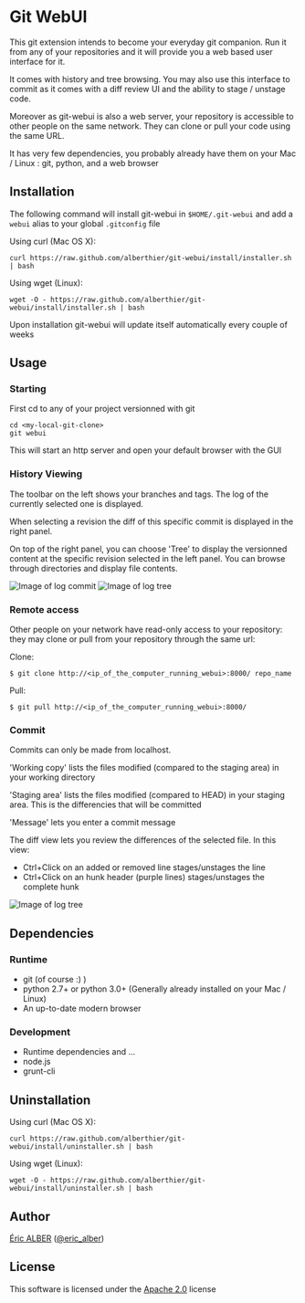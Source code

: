 # Git WebUI

This git extension intends to become your everyday git companion. Run it from
any of your repositories and it will provide you a web based user interface for it.

It comes with history and tree browsing. You may also use this interface to commit
as it comes with a diff review UI and the ability to stage / unstage code.

Moreover as git-webui is also a web server, your repository is accessible to
other people on the same network. They can clone or pull your code using the
same URL.

It has very few dependencies, you probably already have them on your
Mac / Linux : git, python, and a web browser

## Installation

The following command will install git-webui in `$HOME/.git-webui` and add a
`webui` alias to your global `.gitconfig` file

Using curl (Mac OS X):
```
curl https://raw.github.com/alberthier/git-webui/install/installer.sh | bash
```

Using wget (Linux):
```
wget -O - https://raw.github.com/alberthier/git-webui/install/installer.sh | bash
```

Upon installation git-webui will update itself automatically every couple of weeks

## Usage

### Starting

First cd to any of your project versionned with git
```
cd <my-local-git-clone>
git webui
```

This will start an http server and open your default browser with the GUI

### History Viewing

The toolbar on the left shows your branches and tags. The log of the currently selected one is displayed.

When selecting a revision the diff of this specific commit is displayed in the right panel.

On top of the right panel, you can choose 'Tree' to display the versionned content at the specific
revision selected in the left panel. You can browse through directories and display file contents.

![Image of log commit](https://bitbucket.org/alberthier/git-webui/raw/master/doc/img/log-commit.png)
![Image of log tree](https://bitbucket.org/alberthier/git-webui/raw/master/doc/img/log-tree.png)

### Remote access

Other people on your network have read-only access to your repository: they may clone or pull
from your repository through the same url:

Clone:
```
$ git clone http://<ip_of_the_computer_running_webui>:8000/ repo_name
```

Pull:
```
$ git pull http://<ip_of_the_computer_running_webui>:8000/
```

### Commit

Commits can only be made from localhost.

'Working copy' lists the files modified (compared to the staging area) in your working directory

'Staging area' lists the files modified (compared to HEAD) in your staging area. This is the differencies that will be committed

'Message' lets you enter a commit message

The diff view lets you review the differences of the selected file. In this view:
- Ctrl+Click on an added or removed line stages/unstages the line
- Ctrl+Click on an hunk header (purple lines) stages/unstages the complete hunk

![Image of log tree](https://bitbucket.org/alberthier/git-webui/raw/master/doc/img/workspace.png)

## Dependencies

### Runtime
- git (of course :) )
- python 2.7+ or python 3.0+ (Generally already installed on your Mac / Linux)
- An up-to-date modern browser

### Development
- Runtime dependencies and ...
- node.js
- grunt-cli

## Uninstallation

Using curl (Mac OS X):
```
curl https://raw.github.com/alberthier/git-webui/install/uninstaller.sh | bash
```

Using wget (Linux):
```
wget -O - https://raw.github.com/alberthier/git-webui/install/uninstaller.sh | bash
```

## Author

[Éric ALBER](mailto:eric.alber@gmail.com) ([@eric_alber](https://twitter.com/eric_alber))

## License

This software is licensed under the [Apache 2.0](http://www.apache.org/licenses/LICENSE-2.0.html) license
